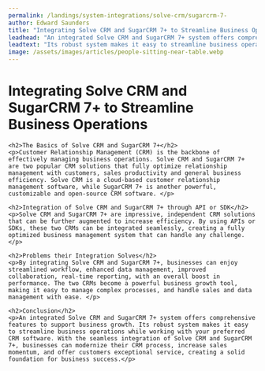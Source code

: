 ```yaml
---
permalink: /landings/system-integrations/solve-crm/sugarcrm-7-
author: Edward Saunders
title: "Integrating Solve CRM and SugarCRM 7+ to Streamline Business Operations"
leadhead: "An integrated Solve CRM and SugarCRM 7+ system offers comprehensive features to support business growth"
leadtext: "Its robust system makes it easy to streamline business operations while working with your preferred CRM software. With the seamless integration of Solve CRM and SugarCRM 7+, businesses can modernize their CRM process, increase sales momentum, and offer customers exceptional service, creating a solid foundation for business success."
image: /assets/images/articles/people-sitting-near-table.webp
---
```

<div class="arttext">	<h1>Integrating Solve CRM and SugarCRM 7+ to Streamline Business Operations</h1>
	
	<h2>The Basics of Solve CRM and SugarCRM 7+</h2>
	<p>Customer Relationship Management (CRM) is the backbone of effectively managing business operations. Solve CRM and SugarCRM 7+ are two popular CRM solutions that fully optimize relationship management with customers, sales productivity and general business efficiency. Solve CRM is a cloud-based customer relationship management software, while SugarCRM 7+ is another powerful, customizable and open-source CRM software. </p>

	<h2>Integration of Solve CRM and SugarCRM 7+ through API or SDK</h2>
	<p>Solve CRM and SugarCRM 7+ are impressive, independent CRM solutions that can be further augmented to increase efficiency. By using APIs or SDKs, these two CRMs can be integrated seamlessly, creating a fully optimized business management system that can handle any challenge. </p>

	<h2>Problems their Integration Solves</h2>
	<p>By integrating Solve CRM and SugarCRM 7+, businesses can enjoy streamlined workflow, enhanced data management, improved collaboration, real-time reporting, with an overall boost in performance. The two CRMs become a powerful business growth tool, making it easy to manage complex processes, and handle sales and data management with ease. </p>

	<h2>Conclusion</h2>
	<p>An integrated Solve CRM and SugarCRM 7+ system offers comprehensive features to support business growth. Its robust system makes it easy to streamline business operations while working with your preferred CRM software. With the seamless integration of Solve CRM and SugarCRM 7+, businesses can modernize their CRM process, increase sales momentum, and offer customers exceptional service, creating a solid foundation for business success.</p>
</div>